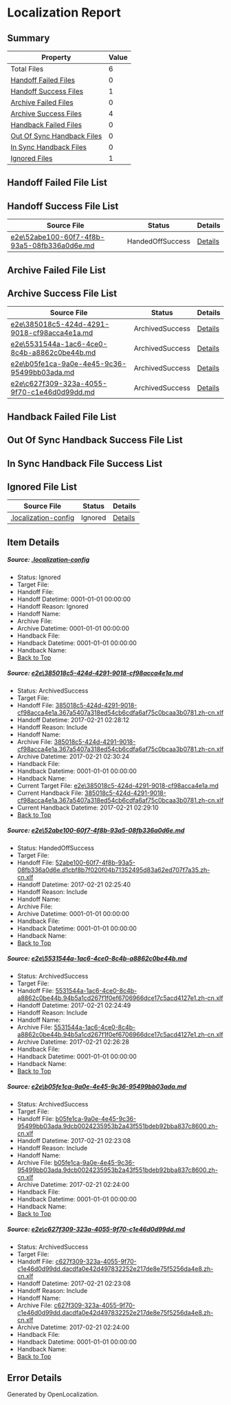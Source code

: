 # <a name='report-top'></a> Localization Report

## Summary
 Property | Value 
 -------- | ----- 
 Total Files | 6
[ Handoff Failed Files ](#handoff-failed-list)| 0
[ Handoff Success Files ](#handoff-success-list)| 1
[ Archive Failed Files ](#archive-failed-list)| 0
[ Archive Success Files ](#archive-success-list)| 4
[ Handback Failed Files ](#handback-failed-list)| 0
[ Out Of Sync Handback Files ](#outofsync-handback-success-list)| 0
[ In Sync Handback Files ](#insync-handback-success-list)| 0
[ Ignored Files ](#ignored-list)| 1

## <a name='handoff-failed-list'></a> Handoff Failed File List

## <a name='handoff-success-list'></a> Handoff Success File List
 Source File | Status | Details 
 ----------- | ------ | ------- 
 [e2e\52abe100-60f7-4f8b-93a5-08fb336a0d6e.md](https://github.com/OpenLocalizationTestOrg/ol-test0/blob/1a5a6dce2aa6601ef5d9199418c7521ea6ab711e/e2e/52abe100-60f7-4f8b-93a5-08fb336a0d6e.md) | HandedOffSuccess | [Details](#e8654b443d5ae8bc9f196884fa5257c16da424b82)

## <a name='archive-failed-list'></a> Archive Failed File List

## <a name='archive-success-list'></a> Archive Success File List
 Source File | Status | Details 
 ----------- | ------ | ------- 
 [e2e\385018c5-424d-4291-9018-cf98acca4e1a.md](https://github.com/OpenLocalizationTestOrg/ol-test0/blob/3009e84fb37911e0754c15a26db9b47b7ef0aa20/e2e/385018c5-424d-4291-9018-cf98acca4e1a.md) | ArchivedSuccess | [Details](#2e37cf81e5c6f5cc711e858a00498dab4d5433491)
 [e2e\5531544a-1ac6-4ce0-8c4b-a8862c0be44b.md](https://github.com/OpenLocalizationTestOrg/ol-test0/blob/029c3cd784cc3571244e6461654ceee54ac4e02b/e2e/5531544a-1ac6-4ce0-8c4b-a8862c0be44b.md) | ArchivedSuccess | [Details](#503987419b81620a9d7e234af8705733ce4883cc3)
 [e2e\b05fe1ca-9a0e-4e45-9c36-95499bb03ada.md](https://github.com/OpenLocalizationTestOrg/ol-test0/blob/a2a5931f408b0281fec078443c0f9e0a7013ad78/e2e/b05fe1ca-9a0e-4e45-9c36-95499bb03ada.md) | ArchivedSuccess | [Details](#2434ce490f022c03c5599f30cb98c2eb37e0b8fc4)
 [e2e\c627f309-323a-4055-9f70-c1e46d0d99dd.md](https://github.com/OpenLocalizationTestOrg/ol-test0/blob/a2a5931f408b0281fec078443c0f9e0a7013ad78/e2e/c627f309-323a-4055-9f70-c1e46d0d99dd.md) | ArchivedSuccess | [Details](#41175f4695407a8950b0faa08fa0281c803fba905)

## <a name='handback-failed-list'></a> Handback Failed File List

## <a name='outofsync-handback-success-list'></a> Out Of Sync Handback Success File List

## <a name='insync-handback-success-list'></a> In Sync Handback File Success List

## <a name='ignored-list'></a> Ignored File List
 Source File | Status | Details 
 ----------- | ------ | ------- 
 [.localization-config](https://github.com/OpenLocalizationTestOrg/ol-test0/blob/3009e84fb37911e0754c15a26db9b47b7ef0aa20/.localization-config) | Ignored | [Details](#cb0632cf59c1387fc1742bfb9fa3c47f87e2e5c90)

## Item Details
##### <a name='cb0632cf59c1387fc1742bfb9fa3c47f87e2e5c90'></a> Source: [.localization-config](https://github.com/OpenLocalizationTestOrg/ol-test0/blob/3009e84fb37911e0754c15a26db9b47b7ef0aa20/.localization-config)
* Status: Ignored
* Target File: 
* Handoff File: 
* Handoff Datetime: 0001-01-01 00:00:00
* Handoff Reason: Ignored
* Handoff Name: 
* Archive File: 
* Archive Datetime: 0001-01-01 00:00:00
* Handback File: 
* Handback Datetime: 0001-01-01 00:00:00
* Handback Name: 
* [Back to Top](#report-top)

##### <a name='2e37cf81e5c6f5cc711e858a00498dab4d5433491'></a> Source: [e2e\385018c5-424d-4291-9018-cf98acca4e1a.md](https://github.com/OpenLocalizationTestOrg/ol-test0/blob/3009e84fb37911e0754c15a26db9b47b7ef0aa20/e2e/385018c5-424d-4291-9018-cf98acca4e1a.md)
* Status: ArchivedSuccess
* Target File: 
* Handoff File: [385018c5-424d-4291-9018-cf98acca4e1a.367a5407a318ed54cb6cdfa6af75c0bcaa3b0781.zh-cn.xlf](https://github.com/OpenLocalizationTestOrg/ol-test0-handoff/blob/bacfe7a302bf572fbcf113c9b579e8ffb28579ca/ol-handoff/OpenLocalizationTestOrg/ol-test0-zhcn/xinjiang/ht/385018c5-424d-4291-9018-cf98acca4e1a.367a5407a318ed54cb6cdfa6af75c0bcaa3b0781.zh-cn.xlf)
* Handoff Datetime: 2017-02-21 02:28:12
* Handoff Reason: Include
* Handoff Name: 
* Archive File: [385018c5-424d-4291-9018-cf98acca4e1a.367a5407a318ed54cb6cdfa6af75c0bcaa3b0781.zh-cn.xlf](https://github.com/OpenLocalizationTestOrg/ol-test0-handoff/blob/3f57255796fcda0dfa383d2941b14d4ebdc7fcc3/ol-archive/OpenLocalizationTestOrg/ol-test0-zhcn/xinjiang/ht/385018c5-424d-4291-9018-cf98acca4e1a.367a5407a318ed54cb6cdfa6af75c0bcaa3b0781.zh-cn.xlf)
* Archive Datetime: 2017-02-21 02:30:24
* Handback File: 
* Handback Datetime: 0001-01-01 00:00:00
* Handback Name: 
* Current Target File: [e2e\385018c5-424d-4291-9018-cf98acca4e1a.md](https://github.com/OpenLocalizationTestOrg/ol-test0-zhcn/blob/40a73b91ba8a18e393cf813f39a06eff774203e2/e2e/385018c5-424d-4291-9018-cf98acca4e1a.md)
* Current Handback File: [385018c5-424d-4291-9018-cf98acca4e1a.367a5407a318ed54cb6cdfa6af75c0bcaa3b0781.zh-cn.xlf](https://github.com/OpenLocalizationTestOrg/ol-test0-handback/blob/ab3e077eeb861a825dd86b17e92879d5bd6e021c/ol-handback/OpenLocalizationTestOrg/ol-test0-zhcn/xinjiang/ht/385018c5-424d-4291-9018-cf98acca4e1a.367a5407a318ed54cb6cdfa6af75c0bcaa3b0781.zh-cn.xlf)
* Current Handback Datetime: 2017-02-21 02:29:10
* [Back to Top](#report-top)

##### <a name='e8654b443d5ae8bc9f196884fa5257c16da424b82'></a> Source: [e2e\52abe100-60f7-4f8b-93a5-08fb336a0d6e.md](https://github.com/OpenLocalizationTestOrg/ol-test0/blob/1a5a6dce2aa6601ef5d9199418c7521ea6ab711e/e2e/52abe100-60f7-4f8b-93a5-08fb336a0d6e.md)
* Status: HandedOffSuccess
* Target File: 
* Handoff File: [52abe100-60f7-4f8b-93a5-08fb336a0d6e.d1cbf8b7f020f04b71352495d83a62ed707f7a35.zh-cn.xlf](https://github.com/OpenLocalizationTestOrg/ol-test0-handoff/blob/4f05f7bb4e1a1aec83a1a935e6ac27a515dbad08/ol-handoff/OpenLocalizationTestOrg/ol-test0-zhcn/xinjiang/ht/52abe100-60f7-4f8b-93a5-08fb336a0d6e.d1cbf8b7f020f04b71352495d83a62ed707f7a35.zh-cn.xlf)
* Handoff Datetime: 2017-02-21 02:25:40
* Handoff Reason: Include
* Handoff Name: 
* Archive File: 
* Archive Datetime: 0001-01-01 00:00:00
* Handback File: 
* Handback Datetime: 0001-01-01 00:00:00
* Handback Name: 
* [Back to Top](#report-top)

##### <a name='503987419b81620a9d7e234af8705733ce4883cc3'></a> Source: [e2e\5531544a-1ac6-4ce0-8c4b-a8862c0be44b.md](https://github.com/OpenLocalizationTestOrg/ol-test0/blob/029c3cd784cc3571244e6461654ceee54ac4e02b/e2e/5531544a-1ac6-4ce0-8c4b-a8862c0be44b.md)
* Status: ArchivedSuccess
* Target File: 
* Handoff File: [5531544a-1ac6-4ce0-8c4b-a8862c0be44b.94b5a1cd267f1f0ef6706966dce17c5acd4127e1.zh-cn.xlf](https://github.com/OpenLocalizationTestOrg/ol-test0-handoff/blob/1aea7b3117cc75cadf2eebe0958b4875a70e0136/ol-handoff/OpenLocalizationTestOrg/ol-test0-zhcn/xinjiang/ht/5531544a-1ac6-4ce0-8c4b-a8862c0be44b.94b5a1cd267f1f0ef6706966dce17c5acd4127e1.zh-cn.xlf)
* Handoff Datetime: 2017-02-21 02:24:49
* Handoff Reason: Include
* Handoff Name: 
* Archive File: [5531544a-1ac6-4ce0-8c4b-a8862c0be44b.94b5a1cd267f1f0ef6706966dce17c5acd4127e1.zh-cn.xlf](https://github.com/OpenLocalizationTestOrg/ol-test0-handoff/blob/0149771fe0e9f7800f26fc22803562cf6b007f9b/ol-archive/OpenLocalizationTestOrg/ol-test0-zhcn/xinjiang/ht/5531544a-1ac6-4ce0-8c4b-a8862c0be44b.94b5a1cd267f1f0ef6706966dce17c5acd4127e1.zh-cn.xlf)
* Archive Datetime: 2017-02-21 02:26:28
* Handback File: 
* Handback Datetime: 0001-01-01 00:00:00
* Handback Name: 
* [Back to Top](#report-top)

##### <a name='2434ce490f022c03c5599f30cb98c2eb37e0b8fc4'></a> Source: [e2e\b05fe1ca-9a0e-4e45-9c36-95499bb03ada.md](https://github.com/OpenLocalizationTestOrg/ol-test0/blob/a2a5931f408b0281fec078443c0f9e0a7013ad78/e2e/b05fe1ca-9a0e-4e45-9c36-95499bb03ada.md)
* Status: ArchivedSuccess
* Target File: 
* Handoff File: [b05fe1ca-9a0e-4e45-9c36-95499bb03ada.9dcb0024235953b2a43f551bdeb92bba837c8600.zh-cn.xlf](https://github.com/OpenLocalizationTestOrg/ol-test0-handoff/blob/d3c362497fdf73391ed29fea90e0f4d5a1a060c2/ol-handoff/OpenLocalizationTestOrg/ol-test0-zhcn/xinjiang/ht/b05fe1ca-9a0e-4e45-9c36-95499bb03ada.9dcb0024235953b2a43f551bdeb92bba837c8600.zh-cn.xlf)
* Handoff Datetime: 2017-02-21 02:23:08
* Handoff Reason: Include
* Handoff Name: 
* Archive File: [b05fe1ca-9a0e-4e45-9c36-95499bb03ada.9dcb0024235953b2a43f551bdeb92bba837c8600.zh-cn.xlf](https://github.com/OpenLocalizationTestOrg/ol-test0-handoff/blob/854f8f0c669c55b7e830032c9a8df2e70c44847f/ol-archive/OpenLocalizationTestOrg/ol-test0-zhcn/xinjiang/ht/b05fe1ca-9a0e-4e45-9c36-95499bb03ada.9dcb0024235953b2a43f551bdeb92bba837c8600.zh-cn.xlf)
* Archive Datetime: 2017-02-21 02:24:00
* Handback File: 
* Handback Datetime: 0001-01-01 00:00:00
* Handback Name: 
* [Back to Top](#report-top)

##### <a name='41175f4695407a8950b0faa08fa0281c803fba905'></a> Source: [e2e\c627f309-323a-4055-9f70-c1e46d0d99dd.md](https://github.com/OpenLocalizationTestOrg/ol-test0/blob/a2a5931f408b0281fec078443c0f9e0a7013ad78/e2e/c627f309-323a-4055-9f70-c1e46d0d99dd.md)
* Status: ArchivedSuccess
* Target File: 
* Handoff File: [c627f309-323a-4055-9f70-c1e46d0d99dd.dacdfa0e42d497832252e217de8e75f5256da4e8.zh-cn.xlf](https://github.com/OpenLocalizationTestOrg/ol-test0-handoff/blob/d3c362497fdf73391ed29fea90e0f4d5a1a060c2/ol-handoff/OpenLocalizationTestOrg/ol-test0-zhcn/xinjiang/ht/c627f309-323a-4055-9f70-c1e46d0d99dd.dacdfa0e42d497832252e217de8e75f5256da4e8.zh-cn.xlf)
* Handoff Datetime: 2017-02-21 02:23:08
* Handoff Reason: Include
* Handoff Name: 
* Archive File: [c627f309-323a-4055-9f70-c1e46d0d99dd.dacdfa0e42d497832252e217de8e75f5256da4e8.zh-cn.xlf](https://github.com/OpenLocalizationTestOrg/ol-test0-handoff/blob/854f8f0c669c55b7e830032c9a8df2e70c44847f/ol-archive/OpenLocalizationTestOrg/ol-test0-zhcn/xinjiang/ht/c627f309-323a-4055-9f70-c1e46d0d99dd.dacdfa0e42d497832252e217de8e75f5256da4e8.zh-cn.xlf)
* Archive Datetime: 2017-02-21 02:24:00
* Handback File: 
* Handback Datetime: 0001-01-01 00:00:00
* Handback Name: 
* [Back to Top](#report-top)


## Error Details

Generated by OpenLocalization.

